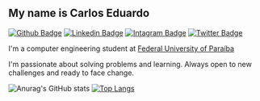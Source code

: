 ## My name is Carlos Eduardo 
[![Github Badge](https://img.shields.io/badge/-Github-000?style=flat-square&logo=Github&logoColor=white&link=https://github.com/carloseduardocsf)](https://github.com/carloseduardocsf)
[![Linkedin Badge](https://img.shields.io/badge/-LinkedIn-blue?style=flat-square&logo=Linkedin&logoColor=white&link=https://www.linkedin.com/in/carlos-cavalcanti-219a731ab/)](https://www.linkedin.com/in/carlos-cavalcanti-219a731ab/)
[![Intagram Badge](https://img.shields.io/badge/-Instagram-8a2be2?style=flat-square&labelColor=8a2be2&logo=instagram&logoColor=white&link=https://www.instagram.com/caducavalcanti/)](https://www.instagram.com/caducavalcanti/)
[![Twitter Badge](https://img.shields.io/badge/-Gmail-ae0000?style=flat-square&labelColor=ae0000&logo=gmail&logoColor=white&link=mailto:carlos.cavalcanti@academico.ufpb.br)](mailto:carlos.cavalcanti@academico.ufpb.br)


I'm a computer engineering student at [Federal University of Paraíba](http://ci.ufpb.br/)

I'm passionate about solving problems and learning. Always open to new challenges and ready to face change.


![Anurag's GitHub stats](https://github-readme-stats.vercel.app/api?username=carloseduardocsf&theme=radical&show_icons=true)    [![Top Langs](https://github-readme-stats.vercel.app/api/top-langs/?username=carloseduardocsf&layout=compact&theme=radical)](https://github.com/carloseduardocsf/github-readme-stats)






<!--[Snake animation](https://github.com/carloseduardocsf/carloseduardocsf/blob/output/github-contribution-grid-snake.svg)-->

